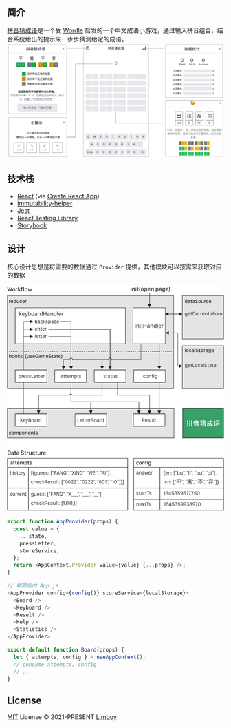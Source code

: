 ## 简介

[拼音猜成语](https://pinyincaichengyu.com)是一个受 [Wordle](https://www.nytimes.com/games/wordle/index.html) 启发的一个中文成语小游戏，通过输入拼音组合，结合系统给出的提示来一步步猜测给定的成语。
![](design/components.jpg)

## 技术栈

- [React](https://reactjs.org) (via [Create React App](https://create-react-app.dev/))
- [immutability-helper](https://github.com/kolodny/immutability-helper)
- [Jest](https://jestjs.io/)
- [React Testing Library](https://testing-library.com/docs/react-testing-library/intro/)
- [Storybook](https://storybook.js.org/)

## 设计

核心设计思想是将需要的数据通过 `Provider` 提供，其他模块可以按需来获取对应的数据

![](design/workflow.jpg)

```js
export function AppProvider(props) {
  const value = {
    ...state,
    pressLetter,
    storeService,
  };
  return <AppContext.Provider value={value} {...props} />;
}
```

```js
// 精简后的 App.js
<AppProvider config={config()} storeService={localStorage}>
  <Board />
  <Keyboard />
  <Result />
  <Help />
  <Statistics />
</AppProvider>
```

```js
export default function Board(props) {
  let { attempts, config } = useAppContext();
  // consume attempts, config
  // ...
}
```

## License

[MIT](LICENSE) License © 2021-PRESENT [Limboy](https://github.com/limboy)
